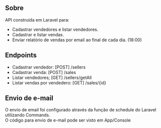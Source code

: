## Sobre
API construída em Laravel para:
- Cadastrar vendedores e listar vendedores.
- Cadastrar e listar vendas.
- Enviar relatório de vendas por email ao final de cada dia. (18:00)

## Endpoints
- Cadastrar vendedor: [POST] /sellers
- Cadastrar venda: [POST] /sales
- Listar vendedores; [GET] /sellers/getAll
- Listar vendas por vendedero: [GET] /sales/{id}

## Envio de e-mail
O envio de email foi configurado através da função de schedule do Laravel utilizando Commands.<br />
O código para envio de e-mail pode ser visto em App/Console

